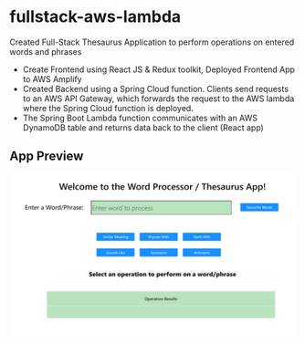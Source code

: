# fullstack-aws-lambda

Created Full-Stack Thesaurus Application to perform operations on entered words and phrases 

- Create Frontend using React JS & Redux toolkit, Deployed Frontend App to AWS Amplify 
- Created Backend using a Spring Cloud function. Clients send requests to an AWS API Gateway, which forwards the request to the AWS lambda where the Spring Cloud function is deployed.
- The Spring Boot Lambda function communicates with an AWS DynamoDB table and returns data back to the client (React app)

## App Preview 
![Application](./react-thesaurus/public/v2/thesaurus.png)
